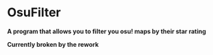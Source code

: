 # OsuFilter
<b>A program that allows you to filter you osu! maps by their star rating</b>

<b>Currently broken by the rework</b>
